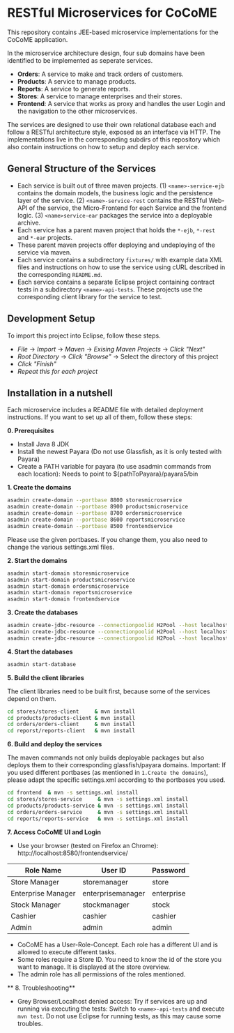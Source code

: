RESTful Microservices for CoCoME
================================

This repository contains JEE-based microservice implementations for the CoCoME application.

In the microservice architecture design, four sub domains have been identified to be implemented as seperate services.

* **Orders**: A service to make and track orders of customers.
* **Products**: A service to manage products.
* **Reports**: A service to generate reports.
* **Stores**: A service to manage enterprises and their stores.
* **Frontend**: A service that works as proxy and handles the user Login and the navigation to the other microservices.

The services are designed to use their own relational database each and follow a RESTful architecture style, exposed as an interface via HTTP. The implementations live in the corresponding subdirs of this repository which also contain instructions on how to setup and deploy each service.

## General Structure of the Services

* Each service is built out of three maven projects. (1) `<name>-service-ejb` contains the domain models, the business logic and the persistence layer of the service. (2) `<name>-service-rest` contains the RESTful Web-API of the service, the Micro-Frontend for each Service and the frontend logic. (3) `<name>service-ear` packages the service into a deployable archive.
* Each service has a parent maven project that holds the `*-ejb`, `*-rest` and `*-ear` projects.
* These parent maven projects offer deploying and undeploying of the service via maven.
* Each service contains a subdirectory `fixtures/` with example data XML files and instructions on how to use the service using cURL described in the corresponding `README.md`.
* Each service contains a separate Eclipse project containing contract tests in a subdirectory `<name>-api-tests`. These projects use the corresponding client library for the service to test.



## Development Setup

To import this project into Eclipse, follow these steps.

* *File* -> *Import* -> *Maven* -> *Exising Maven Projects* -> *Click "Next"*
* *Root Directory* -> *Click "Browse"* -> Select the directory of this project
* *Click "Finish"*
* *Repeat this for each project*

## Installation in a nutshell

Each microservice includes a README file with detailed deployment instructions. If you want to set up all of them, follow these steps:

**0. Prerequisites**

* Install Java 8 JDK
* Install the newest Payara (Do not use Glassfish, as it is only tested with Payara)
* Create a PATH variable for payara (to use asadmin commands from each location): Needs to point to ${pathToPayara}/payara5/bin


**1. Create the domains**


```bash
asadmin create-domain --portbase 8800 storesmicroservice
asadmin create-domain --portbase 8900 productsmicroservice
asadmin create-domain --portbase 8700 ordersmicroservice
asadmin create-domain --portbase 8600 reportsmicroservice
asadmin create-domain --portbase 8500 frontendservice
```
Please use the given portbases. If you change them, you also need to change the various settings.xml files. 

**2. Start the domains**


```bash
asadmin start-domain storesmicroservice
asadmin start-domain productsmicroservice
asadmin start-domain ordersmicroservice
asadmin start-domain reportsmicroservice
asadmin start-domain frontendservice
```

**3. Create the databases**

```bash
asadmin create-jdbc-resource --connectionpoolid H2Pool --host localhost --port 8848  jdbc/CoCoMEStoresServiceDB
asadmin create-jdbc-resource --connectionpoolid H2Pool --host localhost --port 8948  jdbc/CoCoMEProductsServiceDB
asadmin create-jdbc-resource --connectionpoolid H2Pool --host localhost --port 8748  jdbc/CoCoMEOrdersServiceDB
```

**4. Start the databases**

```bash
asadmin start-database
```

**5. Build the client libraries**

The client libraries need to be built first, because some of the services depend on them.

```bash
cd stores/stores-client     & mvn install
cd products/products-client & mvn install
cd orders/orders-client     & mvn install
cd reporst/reports-client   & mvn install

```

**6. Build and deploy the services**

The maven commands not only builds deployable packages but also deploys them to their corresponding glassfish/payara domains.
Important: If you used different portbases (as mentioned in `1.Create the domains`),  please adapt the specific settings.xml according to the portbases you used.

```bash
cd frontend  & mvn -s settings.xml install
cd stores/stores-service     & mvn -s settings.xml install
cd products/products-service & mvn -s settings.xml install
cd orders/orders-service     & mvn -s settings.xml install
cd reports/reports-service   & mvn -s settings.xml install
```

**7. Access CoCoME UI and Login**

* Use your browser (tested on Firefox an Chrome):  http://localhost:8580/frontendservice/




| **Role Name**	| **User ID** 	|     **Password**	|  
|---			|---			|---				|	
| Store Manager  	    	|   storemanager	| store   	|   
|     	    Enterprise Manager	| enterprisemanager  	| enterprise  	|   	
|     	    Stock Manager	| stockmanager  	|stock   	|   	
|     	    Cashier	| cashier  	| cashier  	|   
|     	    Admin		|   admin	|   admin	|   
  

* CoCoME has a User-Role-Concept. Each role has a different UI and is allowed to execute different tasks.
* Some roles require a Store ID. You need to know the id of the store you want to manage. It is displayed at the store overview.
* The admin role has all permissions of the roles mentioned.

** 8. Troubleshooting**
* Grey Browser/Localhost denied access: Try if services are up and running via executing the tests: Switch to `<name>-api-tests` and execute `mvn test`. Do not use Eclipse for running tests, as this may cause some troubles.
